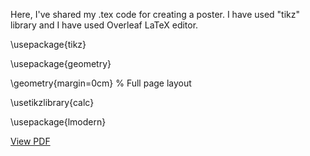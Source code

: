 Here, I've shared my .tex code for creating a poster.
I have used "tikz" library and I have used  Overleaf LaTeX editor.

\usepackage{tikz}

\usepackage{geometry}

\geometry{margin=0cm} % Full page layout

\usetikzlibrary{calc}

\usepackage{lmodern} 


[View PDF](poster.pdf)